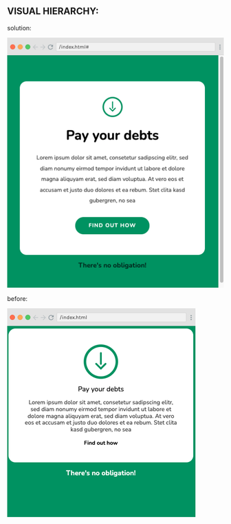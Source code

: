 VISUAL HIERARCHY:
-------------------------

solution:

![](./solution.png)

before:

![](./before.png)
